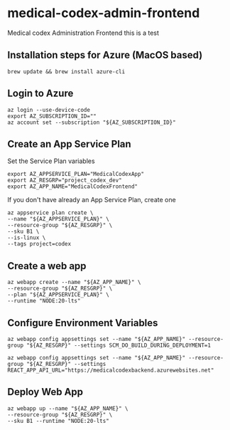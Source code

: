 # medical-codex-admin-frontend
Medical codex Administration Frontend
this is a test
## Installation steps for Azure (MacOS based)

```shell
brew update && brew install azure-cli
```

## Login to Azure

```shell
az login --use-device-code
export AZ_SUBSCRIPTION_ID=""
az account set --subscription "${AZ_SUBSCRIPTION_ID}"
```

## Create an App Service Plan

Set the Service Plan variables

```shell
export AZ_APPSERVICE_PLAN="MedicalCodexApp"
export AZ_RESGRP="project_codex_dev"
export AZ_APP_NAME="MedicalCodexFrontend"
```

If you don't have already an App Service Plan, create one

```shell
az appservice plan create \
--name "${AZ_APPSERVICE_PLAN}" \
--resource-group "${AZ_RESGRP}" \
--sku B1 \
--is-linux \
--tags project=codex
```

## Create a web app

```shell
az webapp create --name "${AZ_APP_NAME}" \
--resource-group "${AZ_RESGRP}" \
--plan "${AZ_APPSERVICE_PLAN}" \
--runtime "NODE:20-lts"
```

## Configure Environment Variables

```shell
az webapp config appsettings set --name "${AZ_APP_NAME}" --resource-group "${AZ_RESGRP}" --settings SCM_DO_BUILD_DURING_DEPLOYMENT=1
```

```shell
az webapp config appsettings set --name "${AZ_APP_NAME}" --resource-group "${AZ_RESGRP}" --settings REACT_APP_API_URL="https://medicalcodexbackend.azurewebsites.net"
```

## Deploy Web App

```
az webapp up --name "${AZ_APP_NAME}" \
--resource-group "${AZ_RESGRP}" \
--sku B1 --runtime "NODE:20-lts"
```